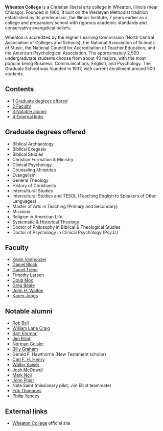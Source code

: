 **Wheaton College** is a Christian liberal arts college in Wheaton,
Illinois (near Chicago). Founded in 1860, it built on the Wesleyan
Methodist tradition established by its predecessor, the Illinois
Institute, 7 years earlier as a college and preparatory school with
rigorous academic standards and conservative evangelical beliefs.

Wheaton is accredited by the Higher Learning Commission (North
Central Association of Colleges and Schools), the National
Association of Schools of Music, the National Council for
Accreditation of Teacher Education, and the American Psychological
Association. The approximately 2,500 undergradutate students choose
from about 40 majors, with the most popular being Business,
Communications, English, and Psychology. The Graduate School was
founded in 1937, with current enrollment around 500 students.

## Contents

-   [1 Graduate degrees offered](#Graduate_degrees_offered)
-   [2 Faculty](#Faculty)
-   [3 Notable alumni](#Notable_alumni)
-   [4 External links](#External_links)

## Graduate degrees offered

-   Biblical Archaeology
-   Biblical Exegesis
-   Biblical Studies
-   Christian Formation & Ministry
-   Clinical Psychology
-   Counseling Ministries
-   Evangelism
-   General Theology
-   History of Christianity
-   Intercultural Studies
-   Intercultural Studies and TESOL (Teaching English to Speakers
    of Other Languages)
-   Master of Arts in Teaching (Primary and Secondary)
-   Missions
-   Religion in American Life
-   Systematic & Historical Theology
-   Doctor of Philosophy in Biblical & Theological Studies
-   Doctor of Psychology in Clinical Psychology (Psy.D.)

## Faculty

-   [Kevin Vanhoozer](Kevin_Vanhoozer "Kevin Vanhoozer")
-   [Daniel Block](Daniel_Block "Daniel Block")
-   [Daniel Treier](Daniel_Treier "Daniel Treier")
-   [Timothy Larsen](Timothy_Larsen "Timothy Larsen")
-   [Doug Moo](Doug_Moo "Doug Moo")
-   [Greg Beale](Greg_Beale "Greg Beale")
-   [John H. Walton](John_H._Walton "John H. Walton")
-   [Karen Jobes](Karen_Jobes "Karen Jobes")

## Notable alumni

-   [Rob Bell](Rob_Bell "Rob Bell")
-   [William Lane Craig](William_Lane_Craig "William Lane Craig")
-   [Bart Ehrman](Bart_Ehrman "Bart Ehrman")
-   [Jim Elliot](Jim_Elliot "Jim Elliot")
-   [Norman Geisler](Norman_Geisler "Norman Geisler")
-   [Billy Graham](Billy_Graham "Billy Graham")
-   Gerald F. Hawthorne (New Testament scholar)
-   [Carl F. H. Henry](Carl_F._H._Henry "Carl F. H. Henry")
-   [Walter Kaiser](Walter_Kaiser "Walter Kaiser")
-   [Josh McDowell](Josh_McDowell "Josh McDowell")
-   [Mark Noll](Mark_Noll "Mark Noll")
-   [John Piper](John_Piper "John Piper")
-   Nate Saint (missionary pilot, Jim Elliot teammate)
-   [Erik Thoennes](Erik_Thoennes "Erik Thoennes")
-   [Philip Yancey](Philip_Yancey "Philip Yancey")

## External links

-   [Wheaton College](http://www.wheaton.edu/) official site



